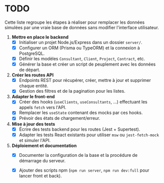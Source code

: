# TODO

Cette liste regroupe les étapes à réaliser pour remplacer les données simulées par une vraie base de données sans modifier l'interface utilisateur.

1. **Mettre en place le backend**
   - [x] Initialiser un projet Node.js/Express dans un dossier `server/`.
   - [x] Configurer un ORM (Prisma ou TypeORM) et la connexion à PostgreSQL.
   - [x] Définir les modèles `Consultant`, `Client`, `Project`, `Contract`, etc.
   - [x] Générer la base et créer un script de peuplement avec les données de départ.
2. **Créer les routes API**
   - [x] Endpoints REST pour récupérer, créer, mettre à jour et supprimer chaque entité.
   - [x] Gestion des filtres et de la pagination pour les listes.
3. **Adapter le front‑end**
   - [x] Créer des hooks (`useClients`, `useConsultants`, …) effectuant les appels `fetch` vers l'API.
   - [x] Remplacer les `useState` contenant des mocks par ces hooks.
   - [x] Prévoir des états de chargement/erreur.
4. **Mise à jour des tests**
   - [x] Écrire des tests backend pour les routes (Jest + Supertest).
   - [x] Adapter les tests React existants pour utiliser `msw` ou `jest-fetch-mock` et simuler l'API.
5. **Déploiement et documentation**
   - [x] Documenter la configuration de la base et la procédure de démarrage du serveur.
   - [x] Ajouter des scripts npm (`npm run server`, `npm run dev:full` pour lancer front et back).

